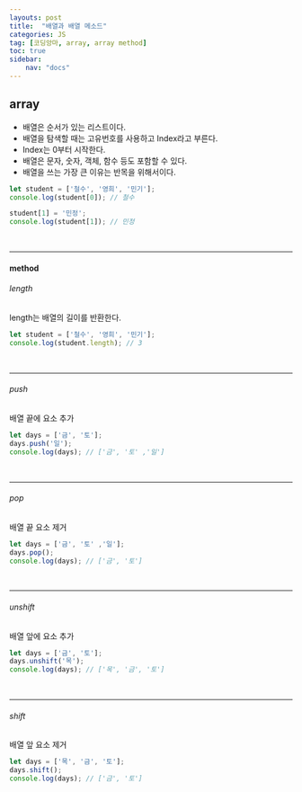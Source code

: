 ```yaml
---
layouts: post
title:  "배열과 배열 메소드"
categories: JS
tag: [코딩앙마, array, array method]
toc: true
sidebar:
    nav: "docs"
---
```


## array

<ul>
<li>배열은 순서가 있는 리스트이다.</li>
<li>배열을 탐색할 때는 고유번호를 사용하고 Index라고 부른다.</li>
<li>Index는 0부터 시작한다.</li>
<li>배열은 문자, 숫자, 객체, 함수 등도 포함할 수 있다.</li>
<li>배열을 쓰는 가장 큰 이유는 반목을 위해서이다.</li>
</ul>


```js
let student = ['철수', '영희', '민기'];
console.log(student[0]); // 철수

student[1] = '민정';
console.log(student[1]); // 민정
```

<br/>

---

#### method

###### length

length는 배열의 길이를 반환한다.
```js
let student = ['철수', '영희', '민기'];
console.log(student.length); // 3
```

<br/>

---

###### push

배열 끝에 요소 추가
```js
let days = ['금', '토'];
days.push('일'); 
console.log(days); // ['금', '토' ,'일']
```

<br/>

---

###### pop

배열 끝 요소 제거
```js
let days = ['금', '토' ,'일'];
days.pop(); 
console.log(days); // ['금', '토']
```

<br/>

---

###### unshift

배열 앞에 요소 추가
```js
let days = ['금', '토'];
days.unshift('목'); 
console.log(days); // ['목', '금', '토']
```

<br/>

---

###### shift

배열 앞 요소 제거
```js
let days = ['목', '금', '토'];
days.shift(); 
console.log(days); // ['금', '토']
```
